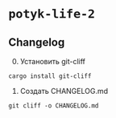 # `potyk-life-2`

## Changelog

0. Установить git-cliff

```
cargo install git-cliff
```

1. Создать CHANGELOG.md

```shell
git cliff -o CHANGELOG.md
```